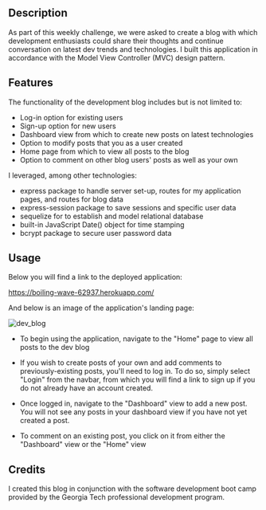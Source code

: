 ## Description

As part of this weekly challenge, we were asked to create a blog with which development enthusiasts could share their thoughts and continue conversation on latest dev trends and technologies. I built this application in accordance with the Model View Controller (MVC) design pattern.

## Features

The functionality of the development blog includes but is not limited to:

- Log-in option for existing users
- Sign-up option for new users
- Dashboard view from which to create new posts on latest technologies
- Option to modify posts that you as a user created
- Home page from which to view all posts to the blog
- Option to comment on other blog users' posts as well as your own


I leveraged, among other technologies:
 - express package to handle server set-up, routes for my application pages, and routes for blog data
 - express-session package to save sessions and specific user data
 - sequelize for to establish and model relational database
 - built-in JavaScript Date() object for time stamping
 - bcrypt package to secure user password data

## Usage

Below you will find a link to the deployed application:

https://boiling-wave-62937.herokuapp.com/

And below is an image of the application's landing page:

![dev_blog](https://user-images.githubusercontent.com/101428715/236258937-53916a04-98d8-4484-aa90-c3c6b3a38485.png)

- To begin using the application, navigate to the "Home" page to view all posts to the dev blog 

- If you wish to create posts of your own and add comments to previously-existing posts, you'll need to log in. To do so, simply select "Login" from the navbar, from which you will find a link to sign up if you do not already have an account created.

- Once logged in, navigate to the "Dashboard" view to add a new post. You will not see any posts in your dashboard view if you have not yet created a post. 

- To comment on an existing post, you click on it from either the "Dashboard" view or the "Home" view


## Credits

I created this blog in conjunction with the software development boot camp provided by the Georgia Tech professional development program.

